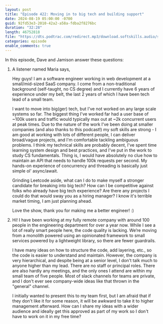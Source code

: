 ```yaml
---
layout: post
title: "Episode 422: Moving in to big tech and building support"
date: 2024-08-19 05:00:00 -0700
guid: 92fd53e3-2010-42a2-a58a-fdba2f8276bc
duration: "32:28"
length: 46752818
file: "https://dts.podtrac.com/redirect.mp3/download.softskills.audio/sse-422.mp3"
categories: episode
enable_comments: true
---
```


In this episode, Dave and Jamison answer these questions:

1. A listener named Maria says,
   
   Hey guys! I am a software engineer working in web development at a small/mid-sized SaaS company. I come from a non-traditional background (self-taught, no CS degree) and I currently have 6 years of experience under my belt, the last 2 years of which I have been tech lead of a small team.
   
   I want to move into big(ger) tech, but I've not worked on any large scale systems so far. The biggest thing I've worked far had a user base of ~100k users and traffic would typically max out at ~2k concurrent users at peak times. Due to the nature of the work I've been doing at smaller companies (and also thanks to this podcast!) my soft skills are strong - I am good at working with lots of different people, I can deliver broad/vague projects, and I'm comfortable tackling ambiguous problems. I think my technical skills are probably decent, I've spent time learning system design and best practices, and I've put in the work to study CS fundamentals. Thing is, I would have absolutely no clue how to maintain an API that needs to handle 100k requests per second. My hands-on experience of concurrency and threading is basically just simple ol' async/await.
   
   Grinding Leetcode aside, what can I do to make myself a stronger candidate for breaking into big tech? How can I be competitive against folks who already have big tech experience? Are there any projects I could do that would sway you as a hiring manager? I know it's terrible market timing, I am just planning ahead.
   
   Love the show, thank you for making me a better engineer! :)

2. Hi! I have been working at my fully remote company with around 100 people in the engineering department for over a year now. While I see a lot of really smart people here, the code quality is lacking. We’re moving from a monolith powered using an opinionated framework to small services powered by a lightweight library, so there are fewer guardrails.
   
   I have many ideas on how to structure the code, add layering, etc., so the code is easier to understand and maintain. However, the company is very hierarchical, and despite being at a senior level, I don't talk much to anyone higher than my lead. There are no staff or principal roles. There are also hardly any meetings, and the only ones I attend are within my small team of five people. Most of slack channels for teams are private, and I don't ever see company-wide ideas like that thrown in the "general" channel.
   
   I initially wanted to present this to my team first, but I am afraid that if they don't like it for some reason, it will be awkward to take it to higher management afterward. How can I share my ideas with a wider audience and ideally get this approved as part of my work so I don't have to work on it in my free time?
